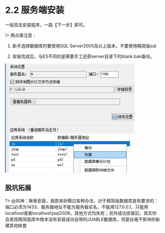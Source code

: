 # 2.2 服务端安装
一般双击安装程序，一路【下一步】即可。
 
!> 两点需注意：

1. 新手选择数据库时要使用SQL Server2005及以上版本，不要使用精简版sql

2. 安装完成后，与ES不同的是需要手工还原server目录下的blank.bak备份。

![](../img/2.1-1.jpg)

## 脱坑拓展
?> @风神：聚表安装，我原来折腾过各种办法，对于精简版数据库是有要求的：端口必须为1433，服务器地址不能为服务器实名，不能用127.0.0.1，只能用localhost或者localhost\jsql2008，其他方式均失败；另外成功安装后，其实你会发现精简版库中根本没有安装成功自带的JUABLE数据库，但是丝毫不影响你新建其他帐套 